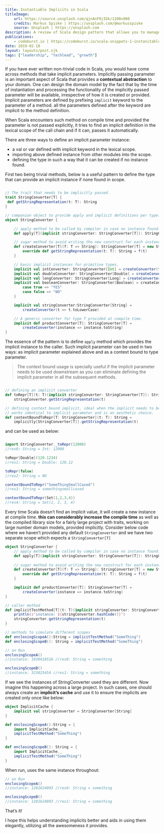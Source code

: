 ```yaml
---
title: Instantiable Implicits in Scala
titleImage:
    url: https://source.unsplash.com/qjnAnF0jIGk/1200x900
    credits: Markus Spiske | https://unsplash.com/@markusspiske
    source: Unsplash | https://unsplash.com
description: A review of Scala design pattern that allows you to manage context without explicit parameter declarations.
publications:
    - codeburst.io | https://codeburst.io/scala-snippets-1-instanitable-implicits-a37dadc5a8fc
date: 2019-02-18
layout: layouts/post.njk
tags: ["leadership", "techlead", "growth"]
---
```


If you have ever written non-trivial code in Scala, you would have come across methods that take implicit parameters. Implicitly passing parameter is an important aspect of Scala that provides a **contextual abstraction** to your domain. One can design the domain model by the fact that by the time of instantiation and processing the functionality of the implicitly passed parameter will be available, irrespective of how it is created or provided. Implicit parameters are defined by prefixing `implicit` keyword to the parameter of a method. all the parameters defined after the keyword are implicit to the method definition.

When Scala encounters such method on compile time and provided the parameter is not passed explicitly, it tries to find an implicit definition in the lexical scope of the call chain and if it can, passes it automatically.

There are three ways to define an implicit parameter instance:

- a val or var defined with implicit keyword in the lexical scope.
- importing above defined instance from other modules into the scope.
- defining the type in such a way that it can be created if no instance found.

First two being trivial methods, below is a useful pattern to define the type that can provide an implicit instance if none found in scope.

```scala

// The trait that needs to be implicitly passed.
trait StringConverter[T] { 
 def getStringRepresentation(t: T): String
}

// companion object to provide apply and implicit definitions per type.
object StringConverter {

    // apply method to be called by compiler in case no instance found.
    def apply[T](implicit stringConverter: StringConverter[T]): StringConverter[T] = stringConverter

    // sugar method to avoid writing the new construct for each instance. 
    def createConverter[T](f: T => String): StringConverter[T] = new StringConverter[T] { 
        override def getStringRepresentation(t: T): String = f(t)
    }

    // basic implicit instances for primitive types.
    implicit val intConverter: StringConverter[Int] = createConverter(t => s"Int: $t")
    implicit val doubleConverter: StringConverter[Double] = createConverter(t => f"Double: $t%2.2f")
    implicit val longConverter: StringConverter[Long] = createConverter(t => s"Long: $t")
    implicit val booleanConverter: StringConverter[Boolean] = createConverter { 
        case true => "YES"
        case false => "NO" 
    }

    implicit val stringConverter:StringConverter[String] =
        createConverter(t => t.toLowerCase) 

    // A generic converter for type T provided at compile time.
    implicit def productConverter[T]: StringConverter[T] =
        createConverter(instance => instance.toString) 
}

```

The essence of the pattern is to define `apply` method which provides the implicit instance to the caller. Such implicit parameter can be used in two ways: as implicit parameter explained above and as a context bound to type parameter.

>The context bound usage is specially useful if the implicit parameter needs to be used downstream as you can eliminate defining the implicit parameter in all the subsequent methods.

```scala

// defining an implicit converter
def toRepr[T](t: T)(implicit stringConverter: StringConverter[T]): String = 
    stringConverter.getStringRepresentation(t)

// defining context bound implicit, ideal when the implicit needs to be passed down the call chain. 
// works identical to implicit parameter and is an aesthetic choice.
def contextBoundToRepr[T: StringConverter](t: T): String = 
    implicitly[StringConverter[T]].getStringRepresentation(t)

```

and can be used as below:

```scala

import StringConverter._toRepr(12000)
//res0: String = Int: 12000

toRepr[Double](120.1234)
//res1: String = Double: 120.12

toRepr(false)
//res2: String = NO

contextBoundToRepr("SomeThingSmallCased")
//res3: String = somethingsmallcased

contextBoundToRepr(Set(1,2,3,4))
//res4: String = Set(1, 2, 3, 4)

```

Every time Scala doesn’t find an implicit value, it will create a new instance at compile time. **this can considerably increase the compile time** as well as the compiled library size for a fairly large project with traits, working on large number domain models, provided implicitly. Consider below code where we haven’t provided any default `StringConverter` and we have two separate scope which expects a `StringConverter[T]`

```scala
object StringConverter { 
    // apply method to be called by compiler in case no instance found. 
    def apply[T](implicit stringConverter: StringConverter[T]): StringConverter[T] = stringConverter
    
    // sugar method to avoid writing the new construct for each instance.
    def createConverter[T](f: T => String): StringConverter[T] = new StringConverter[T] { 
        override def getStringRepresentation(t: T): String = f(t)
    }

    implicit def productConverter[T]: StringConverter[T] =
        createConverter(instance => instance.toString) 
}

// caller method
def implicitTestMethod[T](t: T)(implicit stringConverter: StringConverter[T]): String = { 
    println(s"instance: ${stringConverter.hashCode()}") 
    stringConverter.getStringRepresentation(t)
}

// methods to simulate different scopes 
def enclosingScopeA():String = implicitTestMethod("SomeThing")
def enclosingScopeB(): String = implicitTestMethod("SomeThing")

// on Run
enclosingScopeA() 
//instance: 1930418516 //res0: String = something

enclosingScopeB() 
//instance: 323825454 //res1: String = something
```

If we see the instances of StringConverter used they are different. Now imagine this happening across a large project. In such cases, one should always create an **implicit’s cache** and use it to ensure the implicits are created only once like below:

```scala
object ImplicitCache { 
    implicit val stringConverter = StringConverter[String] 
}

def enclosingScopeA():String = { 
    import ImplicitCache._
    implicitTestMethod("SomeThing")
}

def enclosingScopeB(): String = {
    import ImplicitCache._
    implicitTestMethod("SomeThing")
}
```

When run, uses the same instance throughout:

```scala
// on Run
enclosingScopeA()
//instance: 1281624893 //res0: String = something  

enclosingScopeB()
//instance: 1281624893 //res1: String = something
```

That’s it!

I hope this helps understanding implicits better and aids in using them elegantly, utilizing all the awesomeness it provides.